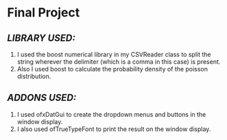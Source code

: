 # **Final Project**

## ***LIBRARY USED:***
1. I used the boost numerical library in my CSVReader class to split the string wherever the delimiter (which is a comma in this case) is present.
2. Also I used boost to calculate the probability density of the poisson distribution.


## ***ADDONS USED:***
1. I used ofxDatGui to create the dropdown menus and buttons in the window display.
2. I also used ofTrueTypeFont to print the result on the window display.
